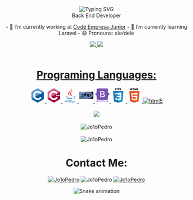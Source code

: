 <div align="center">
<div>
 <img src="https://readme-typing-svg.herokuapp.com?color=%23DD6387&center=true&vCenter=true&lines=Hello!+I+am+Joao+Pedro!;Welcome+to+my+profile!" alt="Typing SVG">
<br>
  Back End Developer
</div>

<p>
- 🔭 I’m currently working at <a href="https://codejr.com.br/">Code Empresa Júnior</a>
- 🌱 I’m currently learning Laravel
- 😄 Pronouns: ele/dele
</p>

<div>
  
   <a href="https:://github.com/Jo1oPedro">
   <img height="180em" src="https://github-readme-stats.vercel.app/api?username=Jo1oPedro&show_icons=true&theme=dracula&include_all_commits=true&count_private=true"/>
  <img height="180em" src="https://github-readme-stats.vercel.app/api/top-langs/?username=Jo1oPedro&layout=compact&langs_count=16&theme=dracula"/>   
     
</div>
  </br>
<div>
  <h1>Programing Languages:</h1>
  <a href="https://www.cprogramming.com/" target="_blank" rel="noreferrer"> <img src="https://raw.githubusercontent.com/devicons/devicon/master/icons/c/c-original.svg" alt="c" width="40" height="40"/> </a>
  <a href="https://www.w3schools.com/cpp/" target="_blank" rel="noreferrer"> <img src="https://raw.githubusercontent.com/devicons/devicon/master/icons/cplusplus/cplusplus-original.svg" alt="cplusplus" width="40" height="40"/> </a>
  <a href="https://www.java.com" target="_blank" rel="noreferrer"> <img src="https://raw.githubusercontent.com/devicons/devicon/master/icons/java/java-original.svg" alt="java" width="40" height="40"/> </a>
  <a href="https://www.php.net" target="_blank" rel="noreferrer"> <img src="https://raw.githubusercontent.com/devicons/devicon/master/icons/php/php-original.svg" alt="php" width="40" height="40"/> </a>
  <a href="https://getbootstrap.com" target="_blank" rel="noreferrer"> <img src="https://raw.githubusercontent.com/devicons/devicon/master/icons/bootstrap/bootstrap-plain-wordmark.svg" alt="bootstrap" width="40" height="40"/> </a>
  <a href="https://www.w3schools.com/css/" target="_blank" rel="noreferrer"> <img src="https://raw.githubusercontent.com/devicons/devicon/master/icons/css3/css3-original-wordmark.svg" alt="css3" width="40" height="40"/> </a> 
  <a href="https://www.w3.org/html/" target="_blank" rel="noreferrer"> <img src="https://raw.githubusercontent.com/devicons/devicon/master/icons/html5/html5-original-wordmark.svg" alt="html5" width="40" height="40"/> </a>
  <a href="https://www.w3.org/html/" target="_blank" rel="noreferrer"> <img src="https://cdn.jsdelivr.net/gh/devicons/devicon/icons/laravel/laravel-plain.svg" alt="html5" width="40" height="40"/> </a>
</div>
  </br>
  <div>
     <a href="https://github.com/Jo1oPedro" alt="Git Graph">
    <img height="250em" width="auto" align="center" src="https://activity-graph.herokuapp.com/graph?username=Jo1oPedro&theme=dracula" />
    </a>
    <br><br>
    <img align="center" src="https://github-readme-streak-stats.herokuapp.com/?user=Jo1oPedro&theme=dracula" alt="Jo1oPedro" />
    <br><br>
    <img src="https://komarev.com/ghpvc/?username=Jo1oPedro&label=Profile%20views&color=dd6387&style=flat" alt="Jo1oPedro" />
  </div>
 
 <div>
  <h1>Contact Me:</h1>
  <a href="mailto:joao.pedreira@estudante.ufjf.br" target="blank"><img align="center" src="https://img.shields.io/badge/Gmail-D14836?style=for-the-badge&logo=gmail&logoColor=white" alt="Jo1oPedro" height="40" width="80" /></a>
 <img target="blank"><img align="center" src="https://img.shields.io/badge/Discord-7289DA?style=for-the-badge&logo=discord&logoColor=white" alt="Jo1oPedro" height="40" width="80">
  <a href="https://www.linkedin.com/in/jo%C3%A3o-pedro-ferreira-pedreira-b6228619b/" target="blank"><img align="center" src="https://img.shields.io/badge/LinkedIn-0077B5?style=for-the-badge&logo=linkedin&logoColor=white" alt="Jo1oPedro" height="40" width="80"/></a>
 </div>
  
![Snake animation](https://github.com/Jo1oPedro/Jo1oPedro/blob/output/github-contribution-grid-snake.svg)
 </div>
